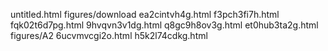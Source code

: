 untitled.html
figures/download
ea2cintvh4g.html
f3pch3fi7h.html
fqk02t6d7pg.html
9hvqvn3v1dg.html
q8gc9h8ov3g.html
et0hub3ta2g.html
figures/A2
6ucvmvcgi2o.html
h5k2l74cdkg.html